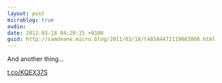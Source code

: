 ```yaml
---
layout: post
microblog: true
audio: 
date: 2011-03-18 04:20:15 +0100
guid: http://samdeane.micro.blog/2011/03/18/t48584472119083008.html
---
```

And another thing...

[t.co/KQEX37S](http://t.co/KQEX37S)
